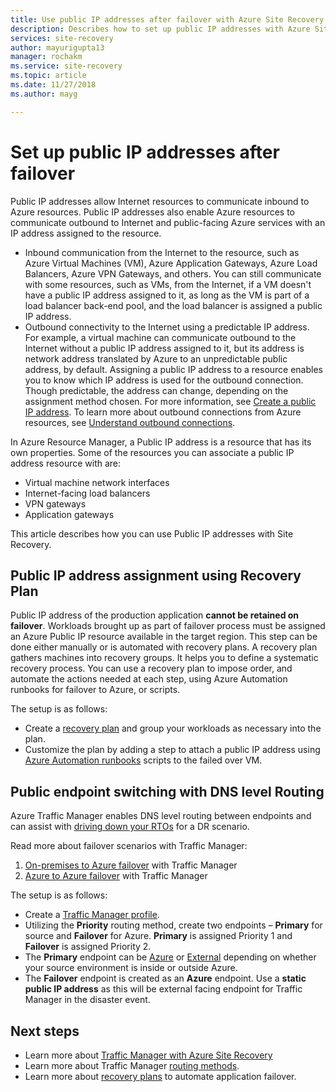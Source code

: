 ```yaml
---
title: Use public IP addresses after failover with Azure Site Recovery  | Microsoft Docs
description: Describes how to set up public IP addresses with Azure Site Recovery and Azure Traffic Manager for disaster recovery and migration
services: site-recovery
author: mayurigupta13
manager: rochakm
ms.service: site-recovery
ms.topic: article
ms.date: 11/27/2018
ms.author: mayg

---
```

# Set up public IP addresses after failover

Public IP addresses allow Internet resources to communicate inbound to Azure resources. Public IP addresses also enable Azure resources to communicate outbound to Internet and public-facing Azure services with an IP address assigned to the resource.
- Inbound communication from the Internet to the resource, such as Azure Virtual Machines (VM), Azure Application Gateways, Azure Load Balancers, Azure VPN Gateways, and others. You can still communicate with some resources, such as VMs, from the Internet, if a VM doesn't have a public IP address assigned to it, as long as the VM is part of a load balancer back-end pool, and the load balancer is assigned a public IP address.
- Outbound connectivity to the Internet using a predictable IP address. For example, a virtual machine can communicate outbound to the Internet without a public IP address assigned to it, but its address is network address translated by Azure to an unpredictable public address, by default. Assigning a public IP address to a resource enables you to know which IP address is used for the outbound connection. Though predictable, the address can change, depending on the assignment method chosen. For more information, see [Create a public IP address](../virtual-network/virtual-network-public-ip-address.md#create-a-public-ip-address). To learn more about outbound connections from Azure resources, see [Understand outbound connections](../load-balancer/load-balancer-outbound-connections.md?toc=%2fazure%2fvirtual-network%2ftoc.json).

In Azure Resource Manager, a Public IP address is a resource that has its own properties. Some of the resources you can associate a public IP address resource with are:

* Virtual machine network interfaces
* Internet-facing load balancers
* VPN gateways
* Application gateways

This article describes how you can use Public IP addresses with Site Recovery.

## Public IP address assignment using Recovery Plan

Public IP address of the production application **cannot be retained on failover**. Workloads brought up as part of failover process must be assigned an Azure Public IP resource available in the target region. This step can be done either manually or is automated with recovery plans. A recovery plan gathers machines into recovery groups. It helps you to define a systematic recovery process. You can use a recovery plan to impose order, and automate the actions needed at each step, using Azure Automation runbooks for failover to Azure, or scripts.

The setup is as follows:
- Create a [recovery plan](../site-recovery/site-recovery-create-recovery-plans.md#create-a-recovery-plan) and group your workloads as necessary into the plan.
- Customize the plan by adding a step to attach a public IP address  using [Azure Automation runbooks](../site-recovery/site-recovery-runbook-automation.md#customize-the-recovery-plan) scripts to the failed over VM.

 
## Public endpoint switching with DNS level Routing

Azure Traffic Manager enables DNS level routing between endpoints and can assist with [driving down your RTOs](../site-recovery/concepts-traffic-manager-with-site-recovery.md#recovery-time-objective-rto-considerations) for a DR scenario. 

Read more about failover scenarios with Traffic Manager:
1. [On-premises to Azure failover](../site-recovery/concepts-traffic-manager-with-site-recovery.md#on-premises-to-azure-failover) with Traffic Manager 
2. [Azure to Azure failover](../site-recovery/concepts-traffic-manager-with-site-recovery.md#azure-to-azure-failover) with Traffic Manager 

The setup is as follows:
- Create a [Traffic Manager profile](../traffic-manager/traffic-manager-create-profile.md).
- Utilizing the **Priority** routing method, create two endpoints – **Primary** for source and **Failover** for Azure. **Primary** is assigned Priority 1 and **Failover** is assigned Priority 2.
- The **Primary** endpoint can be [Azure](../traffic-manager/traffic-manager-endpoint-types.md#azure-endpoints) or [External](../traffic-manager/traffic-manager-endpoint-types.md#external-endpoints) depending on whether your source environment is inside or outside Azure.
- The **Failover** endpoint is created as an **Azure** endpoint. Use a **static public IP address** as this will be external facing endpoint for Traffic Manager in the disaster event.

## Next steps
- Learn more about [Traffic Manager with Azure Site Recovery](../site-recovery/concepts-traffic-manager-with-site-recovery.md)
- Learn more about Traffic Manager [routing methods](../traffic-manager/traffic-manager-routing-methods.md).
- Learn more about [recovery plans](site-recovery-create-recovery-plans.md) to automate application failover.
